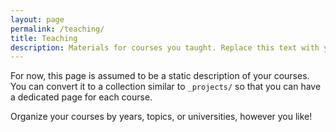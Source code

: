```yaml
---
layout: page
permalink: /teaching/
title: Teaching
description: Materials for courses you taught. Replace this text with your description.
---
```


For now, this page is assumed to be a static description of your courses. You can convert it to a collection similar to `_projects/` so that you can have a dedicated page for each course.

Organize your courses by years, topics, or universities, however you like!
